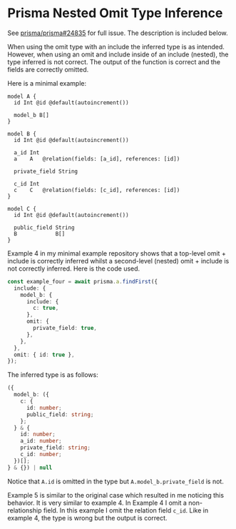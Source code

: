 # Prisma Nested Omit Type Inference

See [prisma/prisma#24835](https://github.com/prisma/prisma/issues/24835) for full issue. The description is included below.

When using the omit type with an include the inferred type is as intended. However, when using an omit and include inside of an include (nested), the type inferred is not correct. The output of the function is correct and the fields are correctly omitted.

Here is a minimal example:

```prisma
model A {
  id Int @id @default(autoincrement())

  model_b B[]
}

model B {
  id Int @id @default(autoincrement())

  a_id Int
  a    A   @relation(fields: [a_id], references: [id])

  private_field String

  c_id Int
  c    C   @relation(fields: [c_id], references: [id])
}

model C {
  id Int @id @default(autoincrement())

  public_field String
  B            B[]
}
```

Example 4 in my minimal example repository shows that a top-level omit + include is correctly inferred whilst a second-level (nested) omit + include is not correctly inferred. Here is the code used.

```ts
const example_four = await prisma.a.findFirst({
  include: {
    model_b: {
      include: {
        c: true,
      },
      omit: {
        private_field: true,
      },
    },
  },
  omit: { id: true },
});
```

The inferred type is as follows:

```ts
({
  model_b: ({
    c: {
      id: number;
      public_field: string;
    };
  } & {
    id: number;
    a_id: number;
    private_field: string;
    c_id: number;
  })[];
} & {}) | null
```

Notice that `A.id` is omitted in the type but `A.model_b.private_field` is not.

Example 5 is similar to the original case which resulted in me noticing this behavior. It is very similar to example 4. In Example 4 I omit a non-relationship field. In this example I omit the relation field `c_id`. Like in example 4, the type is wrong but the output is correct.
